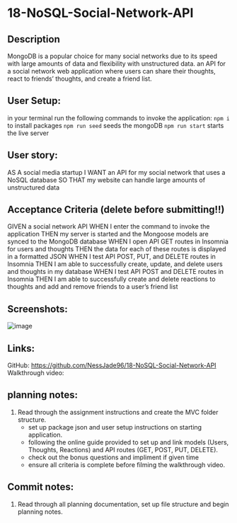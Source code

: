 # 18-NoSQL-Social-Network-API

## Description

MongoDB is a popular choice for many social networks due to its speed with large amounts of data and flexibility with unstructured data. an API for a social network web application where users can share their thoughts, react to friends’ thoughts, and create a friend list.

## User Setup:

in your terminal run the following commands to invoke the application:
`npm i` to install packages
`npm run seed` seeds the mongoDB
`npm run start` starts the live server

## User story:

AS A social media startup
I WANT an API for my social network that uses a NoSQL database
SO THAT my website can handle large amounts of unstructured data

## Acceptance Criteria (delete before submitting!!)

GIVEN a social network API
WHEN I enter the command to invoke the application
THEN my server is started and the Mongoose models are synced to the MongoDB database
WHEN I open API GET routes in Insomnia for users and thoughts
THEN the data for each of these routes is displayed in a formatted JSON
WHEN I test API POST, PUT, and DELETE routes in Insomnia
THEN I am able to successfully create, update, and delete users and thoughts in my database
WHEN I test API POST and DELETE routes in Insomnia
THEN I am able to successfully create and delete reactions to thoughts and add and remove friends to a user’s friend list

## Screenshots:

![image](./assets/images/)

## Links:

GitHub: https://github.com/NessJade96/18-NoSQL-Social-Network-API
Walkthrough video:

## planning notes:

1. Read through the assignment instructions and create the MVC folder structure.
    - set up package json and user setup instructions on starting application.
    - following the online guide provided to set up and link models (Users, Thoughts, Reactions) and API routes (GET, POST, PUT, DELETE).
    - check out the bonus questions and impliment if given time
    - ensure all criteria is complete before filming the walkthrough video.

## Commit notes:

1. Read through all planning documentation, set up file structure and begin planning notes.
